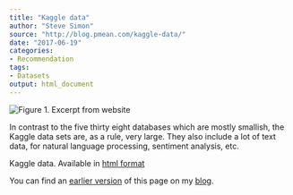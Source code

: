```yaml
---
title: "Kaggle data"
author: "Steve Simon"
source: "http://blog.pmean.com/kaggle-data/"
date: "2017-06-19"
categories:
- Recommendation
tags:
- Datasets
output: html_document
---
```


![Figure 1. Excerpt from website](http://www.pmean.com/new-images/17/kaggle-data01.png)

<div class="notes">

In contrast to the five thirty eight databases which are mostly smallish, the Kaggle data sets are, as a rule, very large. They also include a lot of text data, for natural language processing, sentiment analysis, etc.

Kaggle data. Available in [html format][kag1]

You can find an [earlier version][sim1] of this page on my [blog][sim2].

[sim1]: http://blog.pmean.com/kaggle-data/
[sim2]: http://blog.pmean.com

[kag1]: https://www.kaggle.com/datasets

</div>






